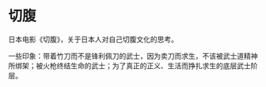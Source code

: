 # 切腹

日本电影《切腹》，关于日本人对自己切腹文化的思考。

一些印象：带着竹刀而不是锋利佩刀的武士，因为卖刀而求生，不该被武士道精神所绑架；被火枪终结生命的武士；为了真正的正义、生活而挣扎求生的底层武士阶层。